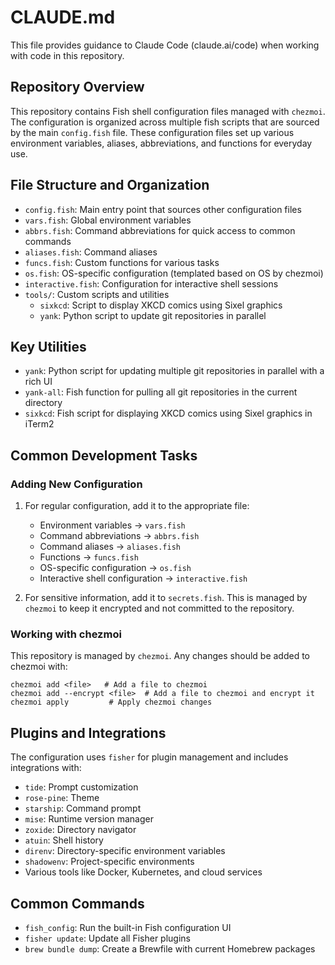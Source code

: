 # CLAUDE.md

This file provides guidance to Claude Code (claude.ai/code) when working with code in this repository.

## Repository Overview

This repository contains Fish shell configuration files managed with `chezmoi`. The configuration is organized across multiple fish scripts that are sourced by the main `config.fish` file. These configuration files set up various environment variables, aliases, abbreviations, and functions for everyday use.

## File Structure and Organization

- `config.fish`: Main entry point that sources other configuration files
- `vars.fish`: Global environment variables
- `abbrs.fish`: Command abbreviations for quick access to common commands
- `aliases.fish`: Command aliases
- `funcs.fish`: Custom functions for various tasks
- `os.fish`: OS-specific configuration (templated based on OS by chezmoi)
- `interactive.fish`: Configuration for interactive shell sessions
- `tools/`: Custom scripts and utilities
  - `sixkcd`: Script to display XKCD comics using Sixel graphics
  - `yank`: Python script to update git repositories in parallel

## Key Utilities

- `yank`: Python script for updating multiple git repositories in parallel with a rich UI
- `yank-all`: Fish function for pulling all git repositories in the current directory
- `sixkcd`: Fish script for displaying XKCD comics using Sixel graphics in iTerm2

## Common Development Tasks

### Adding New Configuration

1. For regular configuration, add it to the appropriate file:

   - Environment variables → `vars.fish`
   - Command abbreviations → `abbrs.fish`
   - Command aliases → `aliases.fish`
   - Functions → `funcs.fish`
   - OS-specific configuration → `os.fish`
   - Interactive shell configuration → `interactive.fish`

2. For sensitive information, add it to `secrets.fish`. This is managed by `chezmoi` to keep it encrypted and not committed to the repository.

### Working with chezmoi

This repository is managed by `chezmoi`. Any changes should be added to chezmoi with:

```fish
chezmoi add <file>   # Add a file to chezmoi
chezmoi add --encrypt <file>  # Add a file to chezmoi and encrypt it
chezmoi apply         # Apply chezmoi changes
```

## Plugins and Integrations

The configuration uses `fisher` for plugin management and includes integrations with:

- `tide`: Prompt customization
- `rose-pine`: Theme
- `starship`: Command prompt
- `mise`: Runtime version manager
- `zoxide`: Directory navigator
- `atuin`: Shell history
- `direnv`: Directory-specific environment variables
- `shadowenv`: Project-specific environments
- Various tools like Docker, Kubernetes, and cloud services

## Common Commands

- `fish_config`: Run the built-in Fish configuration UI
- `fisher update`: Update all Fisher plugins
- `brew bundle dump`: Create a Brewfile with current Homebrew packages
